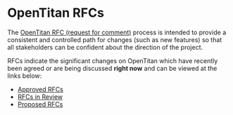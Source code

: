 # OpenTitan RFCs

The [OpenTitan RFC \(request for comment\)](./rfc_process.md) process is intended to provide a consistent and controlled path for changes (such as new features) so that all stakeholders can be confident about the direction of the project.

RFCs indicate the significant changes on OpenTitan which have recently been agreed or are being discussed **right now** and can be viewed at the links below:
- [Approved RFCs](https://github.com/lowRISC/opentitan/issues?q=is%3Aissue%20label%3ARFC%3AApproved)
- [RFCs in Review](https://github.com/lowRISC/opentitan/issues?q=is%3Aissue%20label%3A%22RFC%3ATC%20Review%22)
- [Proposed RFCs](https://github.com/lowRISC/opentitan/issues?q=is%3Aissue%20label%3ARFC%3AProposal)



